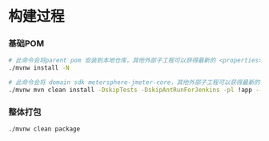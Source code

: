 # 构建过程

### 基础POM

```bash
# 此命令会将parent pom 安装到本地仓库，其他外部子工程可以获得最新的 <properties></properties>
./mvnw install -N

# 此命令会将 domain sdk metersphere-jmeter-core，其他外部子工程可以获得最新的 jar
./mvnw mvn clean install -DskipTests -DskipAntRunForJenkins -pl !app --file backend/pom.xml

```

### 整体打包

```bash
./mvnw clean package
```
